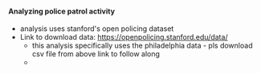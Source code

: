 #### Analyzing police patrol activity 
- analysis uses stanford's open policing dataset
- Link to download data: https://openpolicing.stanford.edu/data/ 
    - this analysis specifically uses the philadelphia data - pls download csv file from above link to follow along 
    - 
